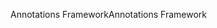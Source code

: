 <span data-ttu-id="ce261-101">Annotations Framework</span><span class="sxs-lookup"><span data-stu-id="ce261-101">Annotations Framework</span></span>